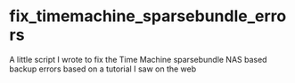 fix_timemachine_sparsebundle_errors
===================================

A little script I wrote to fix the Time Machine sparsebundle NAS based backup errors based on a tutorial I saw on the web
